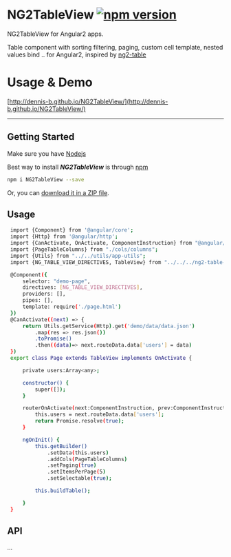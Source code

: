 # NG2TableView [![npm version](https://badge.fury.io/js/NG2TableView.svg)](https://www.npmjs.com/package/NG2TableView)
NG2TableView for Angular2 apps.

Table component with sorting filtering, paging, custom cell template, nested values bind .. for Angular2, inspired by [ng2-table](https://github.com/valor-software/ng2-table)


# Usage & Demo

[http://dennis-b.github.io/NG2TableView/](http://dennis-b.github.io/NG2TableView/)

- - -

## Getting Started
Make sure you have [Nodejs](https://nodejs.org/)


Best way to install ***NG2TableView*** is through [npm](https://www.npmjs.com/package/NG2TableView)

  ```bash
  npm i NG2TableView --save
  ```
  Or, you can [download it in a ZIP file](https://github.com/dennis-b/NG2TableView/archive/master.zip).


## Usage
 ```bash
  import {Component} from '@angular/core';
  import {Http} from '@angular/http';
  import {CanActivate, OnActivate, ComponentInstruction} from "@angular/router-deprecated";
  import {PageTableColumns} from "./cols/columns";
  import {Utils} from "../../utils/app-utils";
  import {NG_TABLE_VIEW_DIRECTIVES, TableView} from "../../../ng2-table-view";

  @Component({
      selector: "demo-page",
      directives: [NG_TABLE_VIEW_DIRECTIVES],
      providers: [],
      pipes: [],
      template: require('./page.html')
  })
  @CanActivate((next) => {
      return Utils.getService(Http).get('demo/data/data.json')
          .map(res => res.json())
          .toPromise()
          .then((data)=> next.routeData.data['users'] = data)
  })
  export class Page extends TableView implements OnActivate {

      private users:Array<any>;

      constructor() {
          super([]);
      }

      routerOnActivate(next:ComponentInstruction, prev:ComponentInstruction):any|Promise<any> {
          this.users = next.routeData.data['users'];
          return Promise.resolve(true);
      }

      ngOnInit() {
          this.getBuilder()
              .setData(this.users)
              .addCols(PageTableColumns)
              .setPaging(true)
              .setItemsPerPage(5)
              .setSelectable(true);

          this.buildTable();

      }
  }

  ```

## API

...

